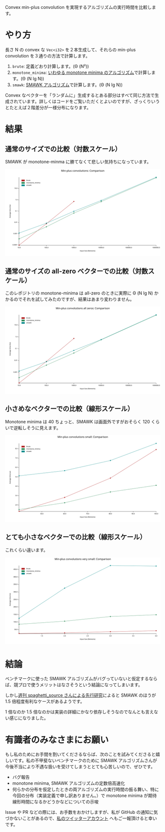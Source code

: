 Convex min-plus convolution を実現するアルゴリズムの実行時間を比較します。


# やり方

長さ N の convex な `Vec<i32>` を２本生成して、それらの min-plus convolution を３通りの方法で計算します。

1. `brute`: 定義どおり計算します。(Θ (N²))
2. `monotone_minima`: [いわゆる monotone minima のアルゴリズム](https://dic.kimiyuki.net/monotone-minima)で計算します。(Θ (N lg N))
3. `smawk`: [SMAWK アルゴリズム](https://dic.kimiyuki.net/smawk-algorithm)で計算します。(Θ (N lg N))


Convex なベクターを「ランダムに」生成するとある部分はすべて同じ方法で生成されています。詳しくはコードをご覧いただくとよいのですが、ざっくりいうとたとえば２階差分が一様分布になります。


# 結果

## 通常のサイズでの比較（対数スケール）

SMAWK が monotone-minma に勝てなくて悲しい気持ちになっています。

![](images/min-plus-convolutions.svg)


## 通常のサイズの all-zero ベクターでの比較（対数スケール）

このレポジトリの monotone-minima は all-zero のときに実際に Θ (N lg N) かかるのでそれを試してみたのですが、結果はあまり変わりません。

![](images/min-plus-convolutions-all-zeros.svg)


## 小さめなベクターでの比較（線形スケール）

Monotone minima は 40 ちょっと、SMAWK は画面外ですがおそらく 120 くらいで逆転しそうに見えます。

![](images/min-plus-convolutions-small.svg)


## とても小さなベクターでの比較（線形スケール）

これくらい違います。

![](images/min-plus-convolutions-very-small.svg)



# 結論

ベンチマークに使った SMAWK アルゴリズムがバグっていないと仮定するならば、競プロで使うメリットはなさそうという結論になってしまいます。

しかし[週刊 spaghetti_source さんによる先行研究](https://topcoder-g-hatena-ne-jp.jag-icpc.org/spaghetti_source/20120923/1348327542.html)によると SMAWK のほうが 1.5 倍程度有利なケースがあるようです。

1 倍なのか 1.5 倍なのかは実装の詳細にかなり依存しそうなのでなんとも言えない感じになりました。



# 有識者のみなさまにお願い

もし私のためにお手間を割いてくださるならば、次のことを試みてくださると嬉しいです。私の不甲斐ないベンチマークのために SMAWK アルゴリズムさんが今後不当により不遇な扱いを受けてしまうととても心苦しいので、ぜひです。

- バグ報告
- monotone minima, SMAWK アルゴリズムの定数倍高速化
- 何らかの分布を仮定したときの両アルゴリズムの実行時間の振る舞い、特に今回の分布（実装定義で申し訳ありません。）で monotone minima が期待線形時間になるかどうかなどについての示唆

Issue や PR などの際には、お手数をおかけしますが、私が GitHub の通知に気づかないことがあるので、[私のツイッターアカウント](https://twitter.com/ngtkana) へもご一報頂けると幸いです。





